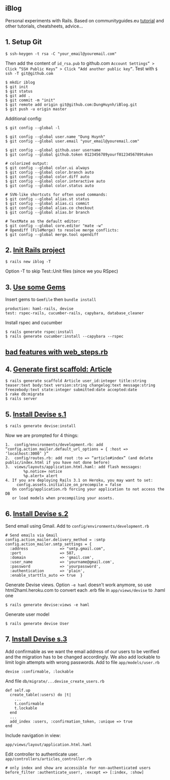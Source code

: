 iBlog
-----
Personal experiments with Rails.
Based on communityguides.eu [tutorial](http://www.communityguides.eu/articles/1) and other tutorials, cheatsheets, advice...

## 1. Setup Git

    $ ssh-keygen -t rsa -C "your_email@youremail.com"
    
Then add the content of `id_rsa.pub` to github.com `Account Settings” > Click “SSH Public Keys” > Click “Add another public key”`. Test with `$ ssh -T git@github.com`

    $ mkdir iblog
    $ git init
    $ git status
    $ git add .
    $ git commit -m "init"
    $ git remote add origin git@github.com:DungHuynh/iBlog.git
    $ git push -u origin master

Additional config:

    $ git config --global -l
    
    $ git config --global user.name "Dung Huynh"
    $ git config --global user.email "your_email@youremail.com"
    
    $ git config --global github.user username
    $ git config --global github.token 0123456789yourf0123456789token
    
    # colorized output:
    $ git config --global color.ui always
    $ git config --global color.branch auto
    $ git config --global color.diff auto
    $ git config --global color.interactive auto
    $ git config --global color.status auto
    
    # SVN-like shortcuts for often used commands:
    $ git config --global alias.st status
    $ git config --global alias.ci commit
    $ git config --global alias.co checkout
    $ git config --global alias.br branch
    
    # TextMate as the default editor:
    $ git config --global core.editor "mate -w"
    # Opendiff (FileMerge) to resolve merge conflicts:
    $ git config --global merge.tool opendiff
    
## 2. [Init Rails project](https://github.com/DungHuynh/iBlog/tree/86a31ee13d0e5fb9a425418b5edd9cac73dcf62d)

    $ rails new iblog -T
    
Option -T to skip Test::Unit files (since we you RSpec)

## 3. [Use some Gems](https://github.com/DungHuynh/iBlog/tree/7ba7717257aa2d0bfaf0f76e9dbbdabcff357768)

Insert gems to `Gemfile` then `bundle install`

    production: haml-rails, devise
    test: rspec-rails, cucumber-rails, capybara, database_cleaner
    
Install rspec and cucumber

    $ rails generate rspec:install
    $ rails generate cucumber:install --capybara --rspec

## [bad features with web_steps.rb](https://github.com/DungHuynh/iBlog/tree/32b1603db6081a57dcacdbab40acee66accc53a1)

## 4. [Generate first scaffold: Article](https://github.com/DungHuynh/iBlog/tree/6507507b3fcc12031b14bd047b543988f817e5a3)

    $ rails generate scaffold Article user_id:integer title:string teaser:text body:text version:string changelog:text message:string freezebody:text state:integer submitted:date accepted:date
    $ rake db:migrate
    $ rails server
    
## 5. [Install Devise s.1](https://github.com/DungHuynh/iBlog/tree/13836759512b7397ebf87ab5a3d984f6db348e77)
    $ rails generate devise:install

Now we are prompted for 4 things:

    1.  config/environments/development.rb: add “config.action_mailer.default_url_options = { :host => ‘localhost:3000’ }”
    2.  config/routes.rb: add root :to => “article#index” (and delete public/index.html if you have not done before)
    3.  views/layouts/application.html.haml: add flash messages:
            %p.notice= notice
            %p.alert= alert
    4. If you are deploying Rails 3.1 on Heroku, you may want to set:
         config.assets.initialize_on_precompile = false
       On config/application.rb forcing your application to not access the DB
       or load models when precompiling your assets.

## 6. [Install Devise s.2](https://github.com/DungHuynh/iBlog/tree/42468cfcf4214efe6ae5380d0a3906f392efa53e)

Send email using Gmail. Add to `config/environments/development.rb`

    # Send emails via Gmail
    config.action_mailer.delivery_method = :smtp
    config.action_mailer.smtp_settings = {
      :address              => "smtp.gmail.com",
      :port                 => 587,
      :domain               => 'gmail.com',
      :user_name            => 'yourname@gmail.com',
      :password             => 'yourpassword',
      :authentication       => 'plain',
      :enable_starttls_auto => true  }

Generate Devise views. Option `-e haml` doesn't work anymore, so use html2haml.heroku.com to convert each .erb file in `app/views/devise` to .haml one

    $ rails generate devise:views -e haml

Generate user model

    $ rails generate devise User

## 7. [Install Devise s.3](https://github.com/DungHuynh/iBlog/tree/37e72cbf22dc6d494fb7c6846873fae1bb50a44b)

Add confirmable as we want the email address of our users to be verified and the migration has to be changed accordingly. We also add lockable to limit login attempts with wrong passwords. Add to file `app/models/user.rb`

    devise :confirmable, :lockable

And file `db/migrate/...devise_create_users.rb`

    def self.up
      create_table(:users) do |t|
        ...
        t.confirmable
        t.lockable
      end
      ...
      add_index :users, :confirmation_token, :unique => true
    end

Include navigation in view:

    app/views/layout/application.html.haml

Edit controller to authenticate user. `app/controllers/articles_controller.rb`

    # only index and show are accessible for non-authenticated users
    before_filter :authenticate_user!, :except => [:index, :show]
